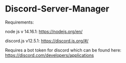 # Discord-Server-Manager
 
Requirements:

node js v 14.16.1:
https://nodejs.org/en/

discord.js v12.5.1:
https://discord.js.org/#/

Requires a bot token for discord which can be found here:
https://discord.com/developers/applications
